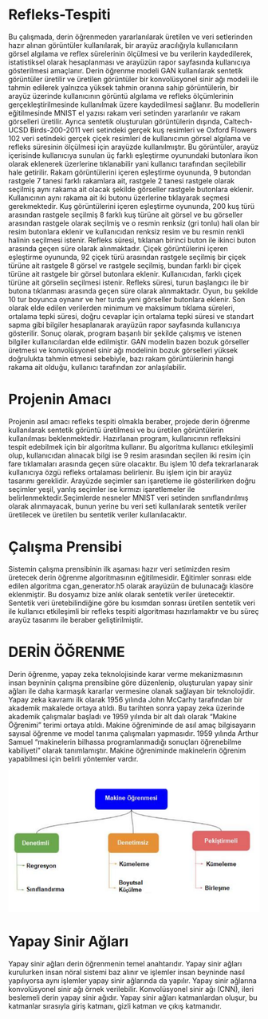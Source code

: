 # Refleks-Tespiti
Bu çalışmada, derin öğrenmeden yararlanılarak üretilen ve veri setlerinden hazır
alınan görüntüler kullanılarak, bir arayüz aracılığıyla kullanıcıların görsel algılama
ve reflex sürelerinin ölçülmesi ve bu verilerin kaydedilerek, istatistiksel olarak
hesaplanması ve arayüzün rapor sayfasında kullanıcıya gösterilmesi amaçlanır.
Derin öğrenme modeli GAN kullanılarak sentetik görüntüler üretilir ve üretilen
görüntüler bir konvolüsyonel sinir ağı modeli ile tahmin edilerek yalnızca yüksek
tahmin oranına sahip görüntülerin, bir arayüz üzerinde kullanıcının görüntü algılama
ve refleks ölçümlerinin gerçekleştirilmesinde kullanılmak üzere kaydedilmesi
sağlanır. Bu modellerin eğitilmesinde MNIST el yazısı rakam veri setinden
yararlanılır ve rakam görselleri üretilir. Ayrıca sentetik oluşturulan görüntülerin
dışında, Caltech-UCSD Birds-200-2011 veri setindeki gerçek kuş resimleri ve
Oxford Flowers 102 veri setindeki gerçek çiçek resimleri de kullanıcının görsel
algılama ve refleks süresinin ölçülmesi için arayüzde kullanılmıştır. Bu görüntüler,
arayüz içerisinde kullanıcıya sunulan üç farklı eşleştirme oyunundaki butonlara ikon
olarak eklenerek üzerlerine tıklanabilir yani kullanıcı tarafından seçilebilir hale
getirilir. Rakam görüntülerini içeren eşleştirme oyununda, 9 butondan rastgele 7
tanesi farklı rakamlara ait, rastgele 2 tanesi rastgele olarak seçilmiş aynı rakama ait
olacak şekilde görseller rastgele butonlara eklenir. Kullanıcının aynı rakama ait iki
butonu üzerlerine tıklayarak seçmesi gerekmektedir. Kuş görüntülerini içeren
eşleştirme oyununda, 200 kuş türü arasından rastgele seçilmiş 8 farklı kuş türüne ait
görsel ve bu görseller arasından rastgele olarak seçilmiş ve o resmin renksiz (gri
tonlu) hali olan bir resim butonlara eklenir ve kullanıcıdan renksiz resim ve bu
resmin renkli halinin seçilmesi istenir. Refleks süresi, tıklanan birinci buton ile ikinci
buton arasında geçen süre olarak alınmaktadır. Çiçek görüntülerini içeren eşleştirme
oyununda, 92 çiçek türü arasından rastgele seçilmiş bir çiçek türüne ait rastgele 8
görsel ve rastgele seçilmiş, bundan farklı bir çiçek türüne ait rastgele bir görsel
butonlara eklenir. Kullanıcıdan, farklı çiçek türüne ait görselin seçilmesi istenir.
Refleks süresi, turun başlangıcı ile bir butona tıklanması arasında geçen süre olarak
alınmaktadır. Oyun, bu şekilde 10 tur boyunca oynanır ve her turda yeni görseller
butonlara eklenir. Son olarak elde edilen verilerden minimum ve maksimum tıklama
süreleri, ortalama tepki süresi, doğru cevaplar için ortalama tepki süresi ve standart
sapma gibi bilgiler hesaplanarak arayüzün rapor sayfasında kullanıcıya gösterilir.
Sonuç olarak, program başarılı bir şekilde çalışmış ve istenen bilgiler kullanıcılardan
elde edilmiştir. GAN modelin bazen bozuk görseller üretmesi ve konvolüsyonel sinir
ağı modelinin bozuk görselleri yüksek doğrulukta tahmin etmesi sebebiyle, bazı
rakam görüntülerinin hangi rakama ait olduğu, kullanıcı tarafından zor anlaşılabilir.

# Projenin Amacı
Projenin asıl amacı refleks tespiti olmakla beraber, projede derin öğrenme
kullanılarak sentetik görüntü üretilmesi ve bu üretilen görüntülerin kullanılması
beklenmektedir. Hazırlanan program, kullanıcının refleksini tespit edebilmek için bir
algoritma kullanır. Bu algoritma kullanıcı etkileşimli olup, kullanıcıdan alınacak
bilgi ise 9 resim arasından seçilen iki resim için fare tıklamaları arasında geçen süre
olacaktır. Bu işlem 10 defa tekrarlanarak kullanıcıya özgü refleks ortalaması
belirlenir. Bu işlem için bir arayüz tasarımı gereklidir. Arayüzde seçimler sarı
işaretleme ile gösterilirken doğru seçimler yeşil, yanlış seçimler ise kırmızı
işaretlemeler ile belirlenmektedir.Seçimlerde nesneler MNIST veri setinden sınıflandırılmış
olarak alınmayacak, bunun yerine bu veri seti kullanılarak sentetik veriler üretilecek
ve üretilen bu sentetik veriler kullanılacaktır.

# Çalışma Prensibi
Sistemin çalışma prensibinin ilk aşaması hazır veri setimizden resim üretecek derin
öğrenme algoritmasının eğitilmesidir. Eğitimler sonrası elde edilen algoritma
cgan_generator.h5 olarak arayüzün de bulunacağı klasöre eklenmiştir. Bu dosyamız
bize anlık olarak sentetik veriler üretecektir. Sentetik veri üretebilindiğine göre bu
kısımdan sonrası üretilen sentetik veri ile kullanıcı etkileşimli bir refleks tespiti
algoritması hazırlamaktır ve bu süreç arayüz tasarımı ile beraber geliştirilmiştir.


# DERİN ÖĞRENME
Derin öğrenme, yapay zeka teknolojisinde karar verme mekanizmasının insan
beyninin çalışma prensibine göre düzenlenip, oluşturulan yapay sinir ağları ile daha
karmaşık kararlar vermesine olanak sağlayan bir teknolojidir. Yapay zeka kavramı
ilk olarak 1956 yılında John McCarhy tarafından bir akademik makalede ortaya
atıldı. Bu tarihten sonra yapay zeka üzerinde akademik çalışmalar başladı ve 1959
yılında bir alt dalı olarak “Makine Öğrenimi” terimi ortaya atıldı.
Makine öğreniminde de asıl amaç bilgisayarın sayısal öğrenme ve model tanıma
çalışmaları yapmasıdır. 1959 yılında Arthur Samuel “makinelerin bilhassa
programlanmadığı sonuçları öğrenebilme kabiliyeti” olarak tanımlamıştır. Makine
öğreniminde makinelerin öğrenim yapabilmesi için belirli yöntemler vardır.

![Makine Öğrenmesi Yöntemleri](resim.PNG)

# Yapay Sinir Ağları
Yapay sinir ağları derin öğrenmenin temel anahtarıdır. Yapay sinir ağları kurulurken
insan nöral sistemi baz alınır ve işlemler insan beyninde nasıl yapılıyorsa aynı
işlemler yapay sinir ağlarında da yapılır. Yapay sinir ağlarına konvolüsyonel sinir ağı
örnek verilebilir. Konvolüsyonel sinir ağı (CNN), ileri beslemeli derin yapay sinir
ağıdır. Yapay sinir ağları katmanlardan oluşur, bu katmanlar sırasıyla giriş katmanı,
gizli katman ve çıkış katmanıdır.


